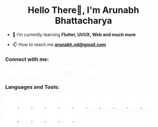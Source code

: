 <h1 align="center">Hello There👋, I'm Arunabh Bhattacharya</h1>
<!-- <h3 align="center">Someguy Sleeping behind a Screen</h3> -->

- 🌱 I’m currently learning **Flutter, UI/UX, Web and much more**

- 📫 How to reach me **arunabh.nd@gmail.com**

<h3 align="left">Connect with me:</h3>
<p align="left">
<a href="https://twitter.com/arunabh_exe" target="blank"><img align="center" src="https://github.com/arunabh-a/arunabh-a/blob/main/icons/twitter-x-fill.svg" alt="arunabh_exe" height="30" width="40" /></a>
<a href="https://linkedin.com/in/arunabhatt" target="blank"><img align="center" src="https://github.com/arunabh-a/arunabh-a/blob/main/icons/linkedin-fill.svg" alt="arunabhatt" height="30" width="40" /></a>
<a href="https://stackoverflow.com/users/19496359" target="blank"><img align="center" src="https://github.com/arunabh-a/arunabh-a/blob/main/icons/stack-overflow-fill.svg" alt="19496359" height="30" width="40" /></a>
<a href="https://instagram.com/_arunabh.02" target="blank"><img align="center" src="https://github.com/arunabh-a/arunabh-a/blob/main/icons/instagram-line.svg" alt="_arunabh.02" height="30" width="40" /></a>
<a href="https://arunabh.page.link/googledeveloper" target="blank"><img align="center" src="https://github.com/arunabh-a/arunabh-a/blob/main/icons/gdev.png" alt="gdev" height="30" width="40" /></a>
<a href="https://codepen.io/arunabh-a" target="blank"><img align="center" src="https://github.com/arunabh-a/arunabh-a/blob/main/icons/codepen-line.svg" alt="arunabh-a" height="30" width="40" /></a>
<a href="https://arunabh.page.link/discord" target="blank"><img align="center" src="https://github.com/arunabh-a/arunabh-a/blob/main/icons/discord-fill.svg" alt="discord" height="30" width="40" /></a>
</p>

<h3 align="left">Languages and Tools:</h3>
<p align="left"> <a href="https://developer.android.com" target="_blank" rel="noreferrer"> <img src="https://github.com/arunabh-a/arunabh-a/blob/main/icons/android-line.svg" alt="android" width="40" height="40"/> </a> 
  <a href="https://getbootstrap.com" target="_blank" rel="noreferrer"> <img src="https://github.com/arunabh-a/arunabh-a/blob/main/icons/bootstrap-fill.svg" alt="bootstrap" width="40" height="40"/> </a> 
  <a href="https://www.w3schools.com/css/" target="_blank" rel="noreferrer"> <img src="https://github.com/arunabh-a/arunabh-a/blob/main/icons/css3.png" alt="css3" width="40" height="40"/> </a> 
  <a href="https://www.figma.com/" target="_blank" rel="noreferrer"> <img src="https://github.com/arunabh-a/arunabh-a/blob/main/icons/figma.png" alt="figma" width="40" height="40"/> </a> 
  <a href="https://firebase.google.com/" target="_blank" rel="noreferrer"> <img src="https://github.com/arunabh-a/arunabh-a/blob/main/icons/firebase.png" alt="firebase" width="40" height="40"/> </a> 
  <a href="https://flutter.dev" target="_blank" rel="noreferrer"> <img src="https://github.com/arunabh-a/arunabh-a/blob/main/icons/flutter-fill.svg" alt="flutter" width="40" height="40"/> </a> 
  <a href="https://git-scm.com/" target="_blank" rel="noreferrer"> <img src="https://github.com/arunabh-a/arunabh-a/blob/main/icons/git.png" alt="git" width="40" height="40"/> </a> 
  <a href="https://www.w3.org/html/" target="_blank" rel="noreferrer"> <img src="https://github.com/arunabh-a/arunabh-a/blob/main/icons/html5-fill.svg" alt="html5" width="40" height="40"/> </a> 
  <a href="https://www.adobe.com/in/products/illustrator.html" target="_blank" rel="noreferrer"> <img src="https://github.com/arunabh-a/arunabh-a/blob/main/icons/illustrator.png" alt="illustrator" width="40" height="40"/> </a> 
  <a href="https://www.java.com" target="_blank" rel="noreferrer"> <img src="https://github.com/arunabh-a/arunabh-a/blob/main/icons/java.png" alt="java" width="40" height="40"/> </a> 
  <a href="https://developer.mozilla.org/en-US/docs/Web/JavaScript" target="_blank" rel="noreferrer"> <img src="https://github.com/arunabh-a/arunabh-a/blob/main/icons/javascript-fill.svg" alt="javascript" width="40" height="40"/> </a> 
  <a href="https://www.linux.org/" target="_blank" rel="noreferrer"> <img src="https://github.com/arunabh-a/arunabh-a/blob/main/icons/linux.png" alt="linux" width="40" height="40"/> </a> 
  <a href="https://www.microsoft.com/en-us/sql-server" target="_blank" rel="noreferrer"> <img src="https://github.com/arunabh-a/arunabh-a/blob/main/icons/sql.png" alt="mssql" width="40" height="40"/> </a>  
  <a href="https://nodejs.org" target="_blank" rel="noreferrer"> <img src="https://github.com/arunabh-a/arunabh-a/blob/main/icons/npmjs-line.svg" alt="nodejs" width="40" height="40"/> </a> 
  <a href="https://www.photoshop.com/en" target="_blank" rel="noreferrer"> <img src="https://github.com/arunabh-a/arunabh-a/blob/main/icons/photoshop.png" alt="photoshop" width="40" height="40"/> </a> 
  <a href="https://www.php.net" target="_blank" rel="noreferrer"> <img src="https://github.com/arunabh-a/arunabh-a/blob/main/icons/php.png" alt="php" width="40" height="40"/> </a> 
  <a href="https://www.python.org" target="_blank" rel="noreferrer"> <img src="https://github.com/arunabh-a/arunabh-a/blob/main/icons/python.png" alt="python" width="40" height="40"/> </a> </p>
